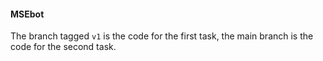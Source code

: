
#### MSEbot

The branch tagged `v1` is the code for the first task,
the main branch is the code for the second task.